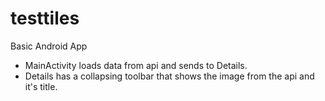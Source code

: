 # testtiles
Basic Android App

* MainActivity loads data from api and sends to Details.
* Details has a collapsing toolbar that shows the image from the api and it's title.
